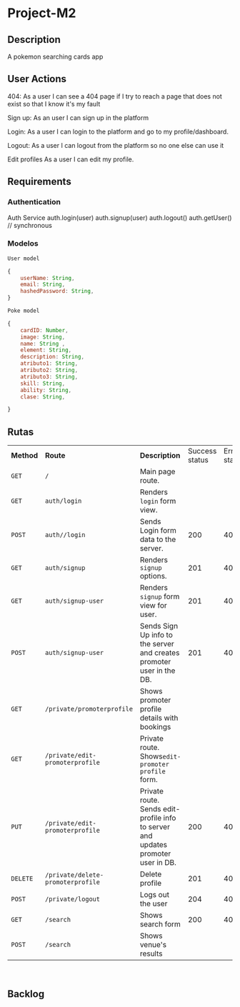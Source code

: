 # Project-M2

## Description 

A pokemon searching cards app

## User Actions

404: As a user I can see a 404 page if I try to reach a page that does not exist so that I know it's my fault

Sign up: As an user I can sign up in the platform

Login: As a user I can login to the platform and go to my profile/dashboard.

Logout: As a user I can logout from the platform so no one else can use it

Edit profiles As a user I can edit my profile.

## Requirements
### Authentication
Auth Service
auth.login(user)
auth.signup(user)
auth.logout()
auth.getUser() // synchronous

### Modelos
```js
User model

{
    userName: String,
    email: String,
    hashedPassword: String,
}

Poke model

{ 
	cardID: Number,
	image: String,
	name: String ,
	element: String,
	description: String,
	atributo1: String,
	atributo2: String,
	atributo3: String,
	skill: String,
	ability: String,
	clase: String,

}
```

## Rutas


|            |                                     |                                                              |                |              |                        |
| ---------- | ----------------------------------- | ------------------------------------------------------------ | -------------- | ------------ | ---------------------- |
| **Method** | **Route**                           | **Description**                                              | Success status | Error status | Request - Body         |
| `GET`      | `/`                                 | Main page route.                                             |                |              |                        |
| `GET`      | `auth/login`                        | Renders `login` form view.                                   |                |              |                        |
| `POST`     | `auth//login`                       | Sends Login form data to the server.                         | 200            | 401          | { email, password }    |
| `GET`      | `auth/signup`                       | Renders `signup` options.                                    | 201            | 404          |                        |
| `GET`      | `auth/signup-user`                  | Renders `signup` form view for user.                         | 201            | 404          |                        |
| `POST`     | `auth/signup-user`                  | Sends Sign Up info to the server and creates promoter user in the DB. | 201            | 404          | { email, password }    |         |
| `GET`      | `/private/promoterprofile`          | Shows promoter profile details with bookings                 |                |              |                        |
| `GET`      | `/private/edit-promoterprofile`     | Private route. Shows`edit-promoter profile` form.            |                |              |                        |
| `PUT`      | `/private/edit-promoterprofile`     | Private route. Sends edit-profile info to server and updates promoter user in DB. | 200            | 400          | JSON                   |
| `DELETE`   | ``/private/delete-promoterprofile`` | Delete profile                                               | 201            | 400          | {id}                  
| `POST`     | `/private/logout`                   | Logs out the user                                            | 204            | 400          |                        |
| `GET`      | `/search`                           | Shows search form                                            | 200            | 400          |                        |
| `POST`     | `/search`                           | Shows venue's results                                        |                |              | {city, capacity, date} |
                 

<br>

## Backlog




